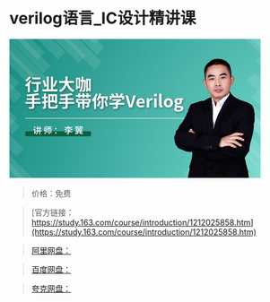 # verilog语言_IC设计精讲课

![img](../../../assets/study163/free/029e57c743fc4c0c8429e85968314f17.jpg)

> 价格：免费

> [官方链接：https://study.163.com/course/introduction/1212025858.htm](https://study.163.com/course/introduction/1212025858.htm)

> [阿里网盘：]()

> [百度网盘：]()

> [夸克网盘：]()
